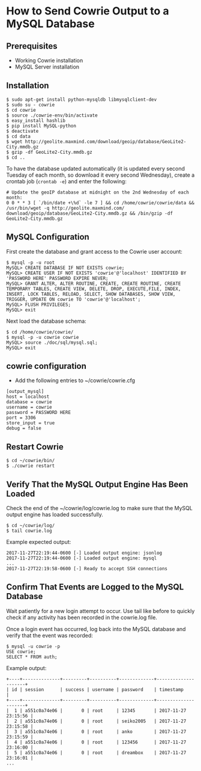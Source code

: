 # How to Send Cowrie Output to a MySQL Database


## Prerequisites

* Working Cowrie installation
* MySQL Server installation


## Installation

```
$ sudo apt-get install python-mysqldb libmysqlclient-dev
$ sudo su - cowrie
$ cd cowrie
$ source ./cowrie-env/bin/activate
$ easy_install hashlib
$ pip install MySQL-python
$ deactivate
$ cd data
$ wget http://geolite.maxmind.com/download/geoip/database/GeoLite2-City.mmdb.gz
$ gzip -df GeoLite2-City.mmdb.gz
$ cd ..
```

To have the database updated automatically (it is updated every second Tuesday
of each month, so download it every second Wednesday), create a crontab job
(`crontab -e`) and enter the following:

```
# Update the geoIP database at midnight on the 2nd Wednesday of each month:
0 0 * * 3 [ `/bin/date +\%d` -le 7 ] && cd /home/cowrie/cowrie/data && /usr/bin/wget -q http://geolite.maxmind.com/       download/geoip/database/GeoLite2-City.mmdb.gz && /bin/gzip -df GeoLite2-City.mmdb.gz
```

## MySQL Configuration

First create the database and grant access to the Cowrie user account:
```
$ mysql -p -u root
MySQL> CREATE DATABASE IF NOT EXISTS cowrie;
MySQL> CREATE USER IF NOT EXISTS 'cowrie'@'localhost' IDENTIFIED BY 'PASSWORD HERE' PASSWORD EXPIRE NEVER;
MySQL> GRANT ALTER, ALTER ROUTINE, CREATE, CREATE ROUTINE, CREATE TEMPORARY TABLES, CREATE VIEW, DELETE, DROP, EXECUTE,FILE, INDEX, INSERT, LOCK TABLES, RELOAD, SELECT, SHOW DATABASES, SHOW VIEW, TRIGGER, UPDATE ON cowrie TO 'cowrie'@'localhost';
MySQL> FLUSH PRIVILEGES;
MySQL> exit
```

Next load the database schema:
```
$ cd /home/cowrie/cowrie/
$ mysql -p -u cowrie cowrie
MySQL> source ./doc/sql/mysql.sql;
MySQL> exit
```

## cowrie configuration

* Add the following entries to ~/cowrie/cowrie.cfg

```
[output_mysql]
host = localhost
database = cowrie
username = cowrie
password = PASSWORD HERE
port = 3306
store_input = true
debug = false
```


## Restart Cowrie

```
$ cd ~/cowrie/bin/
$ ./cowrie restart
```


## Verify That the MySQL Output Engine Has Been Loaded

Check the end of the ~/cowrie/log/cowrie.log to make sure that the MySQL output engine has loaded successfully.
```
$ cd ~/cowrie/log/
$ tail cowrie.log
```

Example expected output:
```
2017-11-27T22:19:44-0600 [-] Loaded output engine: jsonlog
2017-11-27T22:19:44-0600 [-] Loaded output engine: mysql
...
2017-11-27T22:19:58-0600 [-] Ready to accept SSH connections

```


## Confirm That Events are Logged to the MySQL Database
Wait patiently for a new login attempt to occur.  Use tail like before to quickly check if any activity has 
been recorded in the cowrie.log file.

Once a login event has occurred, log back into the MySQL database and verify that the event was recorded:

```
$ mysql -u cowrie -p
USE cowrie;
SELECT * FROM auth;
```

Example output:
```
+----+--------------+---------+----------+-------------+---------------------+
| id | session      | success | username | password    | timestamp           |
+----+--------------+---------+----------+-------------+---------------------+
|  1 | a551c0a74e06 |       0 | root     | 12345       | 2017-11-27 23:15:56 |
|  2 | a551c0a74e06 |       0 | root     | seiko2005   | 2017-11-27 23:15:58 |
|  3 | a551c0a74e06 |       0 | root     | anko        | 2017-11-27 23:15:59 |
|  4 | a551c0a74e06 |       0 | root     | 123456      | 2017-11-27 23:16:00 |
|  5 | a551c0a74e06 |       0 | root     | dreambox    | 2017-11-27 23:16:01 |
...
```
